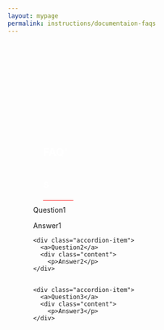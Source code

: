 ```yaml
---
layout: mypage
permalink: instructions/documentaion-faqs
---
```

<style>
  .container-faq{
    margin-top: 200px;
    max-width: 80%;
    margin-right: auto;
    margin-left: auto;
  }
  .container-faq h2{
    margin-left: 20px;
    line-height: 3;
    display: block;
    width: 60px;
    margin-bottom: 10px;
    border-bottom: 1px solid red;
    color: #ffffff;
  }
  
@media(max-width: 767px){
  .container-faq{
    max-width: 100%;
    margin-top: 100px;
  }
}
</style>
<div class="container-faq">
 
  <h2>FAQ's</h2>
 
  <div class="accordion">
    <div class="accordion-item">
      <a>Question1</a>
      <div class="content">
        <p>Answer1</p>
    </div>

    <div class="accordion-item">
      <a>Question2</a>
      <div class="content">
        <p>Answer2</p>
    </div>


    <div class="accordion-item">
      <a>Question3</a>
      <div class="content">
        <p>Answer3</p>
    </div>

  </div>
  
</div>